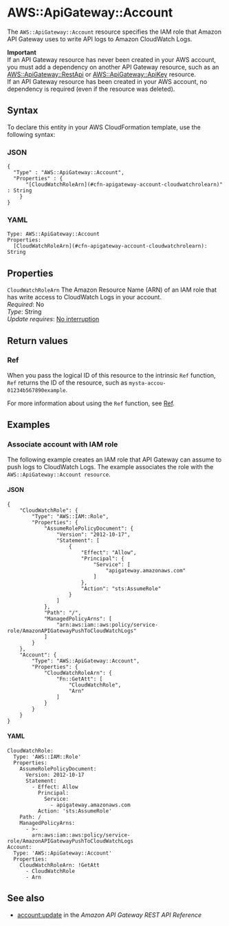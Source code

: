 # AWS::ApiGateway::Account<a name="aws-resource-apigateway-account"></a>

The `AWS::ApiGateway::Account` resource specifies the IAM role that Amazon API Gateway uses to write API logs to Amazon CloudWatch Logs\.

**Important**  
If an API Gateway resource has never been created in your AWS account, you must add a dependency on another API Gateway resource, such as an [AWS::ApiGateway::RestApi](https://docs.aws.amazon.com/AWSCloudFormation/latest/UserGuide/aws-resource-apigateway-restapi.html) or [AWS::ApiGateway::ApiKey](https://docs.aws.amazon.com/AWSCloudFormation/latest/UserGuide/aws-resource-apigateway-apikey.html) resource\.  
If an API Gateway resource has been created in your AWS account, no dependency is required \(even if the resource was deleted\)\.

## Syntax<a name="aws-resource-apigateway-account-syntax"></a>

To declare this entity in your AWS CloudFormation template, use the following syntax:

### JSON<a name="aws-resource-apigateway-account-syntax.json"></a>

```
{
  "Type" : "AWS::ApiGateway::Account",
  "Properties" : {
      "[CloudWatchRoleArn](#cfn-apigateway-account-cloudwatchrolearn)" : String
    }
}
```

### YAML<a name="aws-resource-apigateway-account-syntax.yaml"></a>

```
Type: AWS::ApiGateway::Account
Properties: 
  [CloudWatchRoleArn](#cfn-apigateway-account-cloudwatchrolearn): String
```

## Properties<a name="aws-resource-apigateway-account-properties"></a>

`CloudWatchRoleArn`  <a name="cfn-apigateway-account-cloudwatchrolearn"></a>
The Amazon Resource Name \(ARN\) of an IAM role that has write access to CloudWatch Logs in your account\.  
*Required*: No  
*Type*: String  
*Update requires*: [No interruption](https://docs.aws.amazon.com/AWSCloudFormation/latest/UserGuide/using-cfn-updating-stacks-update-behaviors.html#update-no-interrupt)

## Return values<a name="aws-resource-apigateway-account-return-values"></a>

### Ref<a name="aws-resource-apigateway-account-return-values-ref"></a>

When you pass the logical ID of this resource to the intrinsic `Ref` function, `Ref` returns the ID of the resource, such as `mysta-accou-01234b567890example`\.

For more information about using the `Ref` function, see [Ref](https://docs.aws.amazon.com/AWSCloudFormation/latest/UserGuide/intrinsic-function-reference-ref.html)\.

## Examples<a name="aws-resource-apigateway-account--examples"></a>

### Associate account with IAM role<a name="aws-resource-apigateway-account--examples--Associate_account_with_IAM_role"></a>

The following example creates an IAM role that API Gateway can assume to push logs to CloudWatch Logs\. The example associates the role with the `AWS::ApiGateway::Account resource`\.

#### JSON<a name="aws-resource-apigateway-account--examples--Associate_account_with_IAM_role--json"></a>

```
{
    "CloudWatchRole": {
        "Type": "AWS::IAM::Role",
        "Properties": {
            "AssumeRolePolicyDocument": {
                "Version": "2012-10-17",
                "Statement": [
                    {
                        "Effect": "Allow",
                        "Principal": {
                            "Service": [
                                "apigateway.amazonaws.com"
                            ]
                        },
                        "Action": "sts:AssumeRole"
                    }
                ]
            },
            "Path": "/",
            "ManagedPolicyArns": [
                "arn:aws:iam::aws:policy/service-role/AmazonAPIGatewayPushToCloudWatchLogs"
            ]
        }
    },
    "Account": {
        "Type": "AWS::ApiGateway::Account",
        "Properties": {
            "CloudWatchRoleArn": {
                "Fn::GetAtt": [
                    "CloudWatchRole",
                    "Arn"
                ]
            }
        }
    }
}
```

#### YAML<a name="aws-resource-apigateway-account--examples--Associate_account_with_IAM_role--yaml"></a>

```
CloudWatchRole:
  Type: 'AWS::IAM::Role'
  Properties:
    AssumeRolePolicyDocument:
      Version: 2012-10-17
      Statement:
        - Effect: Allow
          Principal:
            Service:
              - apigateway.amazonaws.com
          Action: 'sts:AssumeRole'
    Path: /
    ManagedPolicyArns:
      - >-
        arn:aws:iam::aws:policy/service-role/AmazonAPIGatewayPushToCloudWatchLogs
Account:
  Type: 'AWS::ApiGateway::Account'
  Properties:
    CloudWatchRoleArn: !GetAtt 
      - CloudWatchRole
      - Arn
```

## See also<a name="aws-resource-apigateway-account--seealso"></a>
+ [account:update](https://docs.aws.amazon.com/apigateway/api-reference/resource/account/) in the *Amazon API Gateway REST API Reference*